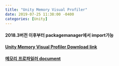 ```yaml
---
title: "Unity Memory Visual Profiler"
date: 2019-07-25 11:38:00 -0400
categories: [Unity]
---
```


####  2018.3버전 이후부터 packagemanager에서 import가능
#### [Unity Memory Visual Profiler Download link](https://ole.unity.com/memprofiler_ab2)
#### [메모리 프로파일러 document](https://docs.unity3d.com/Packages/com.unity.memoryprofiler@0.1/manual/index.html)
